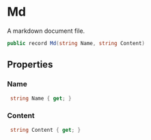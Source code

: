 # Md
A markdown document file.

```cs
public record Md(string Name, string Content)
```

## Properties
### Name
```cs
 string Name { get; }
```

### Content
```cs
 string Content { get; }
```

